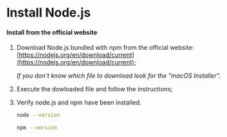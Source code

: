 # Install Node.js

#### Install from the official website

1. Download Node.js bundled with npm from the official website: [https://nodejs.org/en/download/current](https://nodejs.org/en/download/current);
   
   _If you don't know which file to download look for the "macOS Installer"._
2. Execute the dowloaded file and follow the instructions;
3. Verify node.js and npm have been installed.

    ```bash
    node --version
    ```
    
    ```bash
    npm --version
    ```
